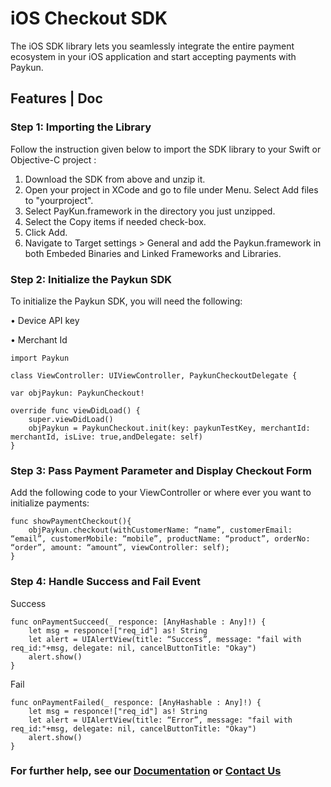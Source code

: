 # iOS Checkout SDK

The iOS SDK library lets you seamlessly integrate the entire payment ecosystem in your iOS application and start accepting payments with Paykun.

## Features | Doc

### Step 1: Importing the Library

Follow the instruction given below to import the SDK library to your Swift or Objective-C project :

1.    Download the SDK from above and unzip it.
2.    Open your project in XCode and go to file under Menu. Select Add files to "yourproject".
3.    Select PayKun.framework in the directory you just unzipped.
4.    Select the Copy items if needed check-box.
5.    Click Add.
6.    Navigate to Target settings > General and add the Paykun.framework in both Embeded Binaries and Linked Frameworks and Libraries.


### Step 2: Initialize the Paykun SDK

To initialize the Paykun SDK, you will need the following:

•    Device API key 

•    Merchant Id

```
import Paykun

class ViewController: UIViewController, PaykunCheckoutDelegate {

var objPaykun: PaykunCheckout!

override func viewDidLoad() {
    super.viewDidLoad()
    objPaykun = PaykunCheckout.init(key: paykunTestKey, merchantId: merchantId, isLive: true,andDelegate: self)
}
```

### Step 3: Pass Payment Parameter and Display Checkout Form

Add the following code to your ViewController or where ever you want to initialize payments:

```
func showPaymentCheckout(){
    objPaykun.checkout(withCustomerName: “name”, customerEmail: “email”, customerMobile: “mobile”, productName: “product”, orderNo: “order”, amount: “amount”, viewController: self);
}
```

### Step 4: Handle Success and Fail Event

Success
```
func onPaymentSucceed(_ responce: [AnyHashable : Any]!) {
    let msg = responce!["req_id"] as! String
    let alert = UIAlertView(title: “Success”, message: "fail with req_id:"+msg, delegate: nil, cancelButtonTitle: "Okay")
    alert.show()
}
```

Fail
```
func onPaymentFailed(_ responce: [AnyHashable : Any]!) {
    let msg = responce!["req_id"] as! String
    let alert = UIAlertView(title: “Error”, message: "fail with req_id:"+msg, delegate: nil, cancelButtonTitle: "Okay")
    alert.show()
}
```


### For further help, see our [Documentation](https://docs.paykun.com) or [Contact Us](https://paykun.com/contact)




